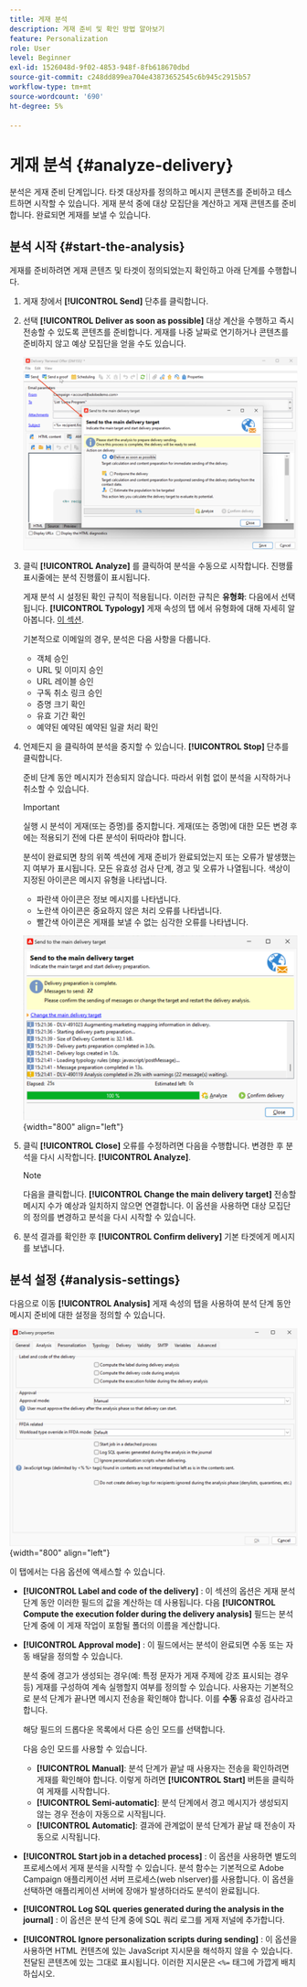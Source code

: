 ```yaml
---
title: 게재 분석
description: 게재 준비 및 확인 방법 알아보기
feature: Personalization
role: User
level: Beginner
exl-id: 1526048d-9f02-4853-948f-8fb618670dbd
source-git-commit: c248dd899ea704e43873652545c6b945c2915b57
workflow-type: tm+mt
source-wordcount: '690'
ht-degree: 5%

---
```


# 게재 분석 {#analyze-delivery}

분석은 게재 준비 단계입니다. 타겟 대상자를 정의하고 메시지 콘텐츠를 준비하고 테스트하면 시작할 수 있습니다. 게재 분석 중에 대상 모집단을 계산하고 게재 콘텐츠를 준비합니다. 완료되면 게재를 보낼 수 있습니다.

## 분석 시작 {#start-the-analysis}

게재를 준비하려면 게재 콘텐츠 및 타겟이 정의되었는지 확인하고 아래 단계를 수행합니다.

1. 게재 창에서 **[!UICONTROL Send]** 단추를 클릭합니다.
1. 선택 **[!UICONTROL Deliver as soon as possible]** 대상 계산을 수행하고 즉시 전송할 수 있도록 콘텐츠를 준비합니다. 게재를 나중 날짜로 연기하거나 콘텐츠를 준비하지 않고 예상 모집단을 얻을 수도 있습니다.

   ![](assets/delivery-analysis-start.png)

1. 클릭 **[!UICONTROL Analyze]** 를 클릭하여 분석을 수동으로 시작합니다. 진행률 표시줄에는 분석 진행률이 표시됩니다.

   게재 분석 시 설정된 확인 규칙이 적용됩니다. 이러한 규칙은 **유형화**: 다음에서 선택됩니다. **[!UICONTROL Typology]** 게재 속성의 탭 에서 유형화에 대해 자세히 알아봅니다. [이 섹션](../../automation/campaign-opt/campaign-typologies.md).

   기본적으로 이메일의 경우, 분석은 다음 사항을 다룹니다.

   * 객체 승인
   * URL 및 이미지 승인
   * URL 레이블 승인
   * 구독 취소 링크 승인
   * 증명 크기 확인
   * 유효 기간 확인
   * 예약된 예약된 예약된 일괄 처리 확인


1. 언제든지 을 클릭하여 분석을 중지할 수 있습니다. **[!UICONTROL Stop]** 단추를 클릭합니다.

   준비 단계 동안 메시지가 전송되지 않습니다. 따라서 위험 없이 분석을 시작하거나 취소할 수 있습니다.

   >[!IMPORTANT]
   >
   >실행 시 분석이 게재(또는 증명)를 중지합니다. 게재(또는 증명)에 대한 모든 변경 후에는 적용되기 전에 다른 분석이 뒤따라야 합니다.

   분석이 완료되면 창의 위쪽 섹션에 게재 준비가 완료되었는지 또는 오류가 발생했는지 여부가 표시됩니다. 모든 유효성 검사 단계, 경고 및 오류가 나열됩니다. 색상이 지정된 아이콘은 메시지 유형을 나타냅니다.

   * 파란색 아이콘은 정보 메시지를 나타냅니다.
   * 노란색 아이콘은 중요하지 않은 처리 오류를 나타냅니다.
   * 빨간색 아이콘은 게재를 보낼 수 없는 심각한 오류를 나타냅니다.

   ![](assets/delivery-analysis-results.png){width="800" align="left"}

1. 클릭 **[!UICONTROL Close]** 오류를 수정하려면 다음을 수행합니다. 변경한 후 분석을 다시 시작합니다. **[!UICONTROL Analyze]**.

   >[!NOTE]
   >
   >다음을 클릭합니다. **[!UICONTROL Change the main delivery target]** 전송할 메시지 수가 예상과 일치하지 않으면 연결합니다. 이 옵션을 사용하면 대상 모집단의 정의를 변경하고 분석을 다시 시작할 수 있습니다.
   >

1. 분석 결과를 확인한 후 **[!UICONTROL Confirm delivery]** 기본 타겟에게 메시지를 보냅니다.


## 분석 설정 {#analysis-settings}

다음으로 이동 **[!UICONTROL Analysis]** 게재 속성의 탭을 사용하여 분석 단계 동안 메시지 준비에 대한 설정을 정의할 수 있습니다.

![](assets/delivery-properties-analysis-tab.png){width="800" align="left"}

이 탭에서는 다음 옵션에 액세스할 수 있습니다.

* **[!UICONTROL Label and code of the delivery]** : 이 섹션의 옵션은 게재 분석 단계 동안 이러한 필드의 값을 계산하는 데 사용됩니다. 다음 **[!UICONTROL Compute the execution folder during the delivery analysis]** 필드는 분석 단계 중에 이 게재 작업이 포함될 폴더의 이름을 계산합니다.

* **[!UICONTROL Approval mode]** : 이 필드에서는 분석이 완료되면 수동 또는 자동 배달을 정의할 수 있습니다.

  분석 중에 경고가 생성되는 경우(예: 특정 문자가 게재 주제에 강조 표시되는 경우 등) 게재를 구성하여 계속 실행할지 여부를 정의할 수 있습니다. 사용자는 기본적으로 분석 단계가 끝나면 메시지 전송을 확인해야 합니다. 이를 **수동** 유효성 검사라고 합니다.

  해당 필드의 드롭다운 목록에서 다른 승인 모드를 선택합니다.

  다음 승인 모드를 사용할 수 있습니다.

   * **[!UICONTROL Manual]**: 분석 단계가 끝날 때 사용자는 전송을 확인하려면 게재를 확인해야 합니다. 이렇게 하려면 **[!UICONTROL Start]** 버튼을 클릭하여 게재를 시작합니다.
   * **[!UICONTROL Semi-automatic]**: 분석 단계에서 경고 메시지가 생성되지 않는 경우 전송이 자동으로 시작됩니다.
   * **[!UICONTROL Automatic]**: 결과에 관계없이 분석 단계가 끝날 때 전송이 자동으로 시작됩니다.

* **[!UICONTROL Start job in a detached process]** : 이 옵션을 사용하면 별도의 프로세스에서 게재 분석을 시작할 수 있습니다. 분석 함수는 기본적으로 Adobe Campaign 애플리케이션 서버 프로세스(web nlserver)를 사용합니다. 이 옵션을 선택하면 애플리케이션 서버에 장애가 발생하더라도 분석이 완료됩니다.
* **[!UICONTROL Log SQL queries generated during the analysis in the journal]** : 이 옵션은 분석 단계 중에 SQL 쿼리 로그를 게재 저널에 추가합니다.
* **[!UICONTROL Ignore personalization scripts during sending]** : 이 옵션을 사용하면 HTML 컨텐츠에 있는 JavaScript 지시문을 해석하지 않을 수 있습니다. 전달된 콘텐츠에 있는 그대로 표시됩니다. 이러한 지시문은 `<%=` 태그에 가깝게 배치하십시오.
